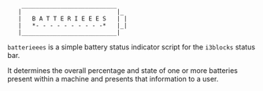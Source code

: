 
```
    ___________________________
   |                           |_
   |   B A T T E R I E E E S   | |
   |   *- - - - - - - - - -*   |_|
   |___________________________|

```

`batterieees` is a simple battery status indicator script for the `i3blocks` status bar.

It determines the overall percentage and state of one or more batteries present within a machine and presents that information to a user.

